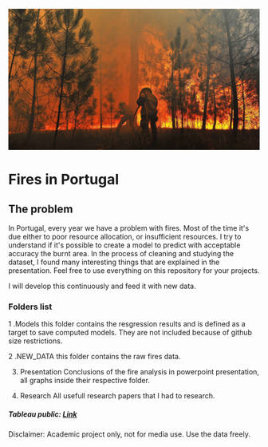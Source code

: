 ![logo_fire](https://raw.githubusercontent.com/Simao-Lopes/Fire-Project/main/Presentation/Background/1817788.jpg)


Fires in Portugal 
======


## The problem

In Portugal, every year we have a problem with fires. Most of the time it's due either to poor resource allocation, or insufficient resources. I try to understand if it's possible to create a model to predict with acceptable accuracy the burnt area. In the process of cleaning and studying the dataset, I found many interesting things that are explained in the presentation. Feel free to use everything on this repository for your projects.

I will develop this continuously and feed it with new data.

### Folders list

1 .Models
this folder contains the resgression results and is defined as a target to save computed models. They are not included because of github size restrictions.

2 .NEW_DATA
this folder contains the raw fires data.

3. Presentation
Conclusions of the fire analysis in powerpoint presentation, all graphs inside their respective folder.

4. Research
All usefull research papers that I had to research.



##### Tableau public: [Link](https://public.tableau.com/app/profile/sim.o6187/viz/NewFire-Project/Bush)

Disclaimer: Academic project only, not for media use. Use the data freely.
